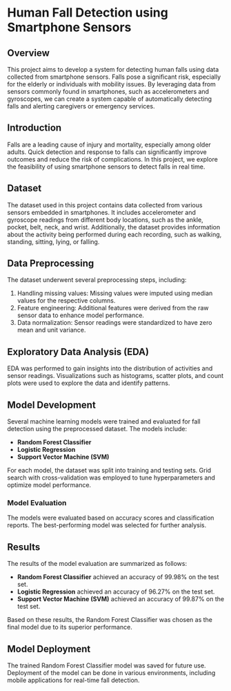 # Human Fall Detection using Smartphone Sensors

## Overview
This project aims to develop a system for detecting human falls using data collected from smartphone sensors. Falls pose a significant risk, especially for the elderly or individuals with mobility issues. By leveraging data from sensors commonly found in smartphones, such as accelerometers and gyroscopes, we can create a system capable of automatically detecting falls and alerting caregivers or emergency services.

## Introduction
Falls are a leading cause of injury and mortality, especially among older adults. Quick detection and response to falls can significantly improve outcomes and reduce the risk of complications. In this project, we explore the feasibility of using smartphone sensors to detect falls in real time.

## Dataset
The dataset used in this project contains data collected from various sensors embedded in smartphones. It includes accelerometer and gyroscope readings from different body locations, such as the ankle, pocket, belt, neck, and wrist. Additionally, the dataset provides information about the activity being performed during each recording, such as walking, standing, sitting, lying, or falling.

## Data Preprocessing
The dataset underwent several preprocessing steps, including:

1) Handling missing values: Missing values were imputed using median values for the respective columns.
2) Feature engineering: Additional features were derived from the raw sensor data to enhance model performance.
3) Data normalization: Sensor readings were standardized to have zero mean and unit variance.

## Exploratory Data Analysis (EDA)
EDA was performed to gain insights into the distribution of activities and sensor readings. Visualizations such as histograms, scatter plots, and count plots were used to explore the data and identify patterns.

## Model Development
Several machine learning models were trained and evaluated for fall detection using the preprocessed dataset. The models include:
- **Random Forest Classifier**
- **Logistic Regression**
- **Support Vector Machine (SVM)**

For each model, the dataset was split into training and testing sets. Grid search with cross-validation was employed to tune hyperparameters and optimize model performance.

### Model Evaluation
The models were evaluated based on accuracy scores and classification reports. The best-performing model was selected for further analysis.

## Results
The results of the model evaluation are summarized as follows:

- **Random Forest Classifier** achieved an accuracy of 99.98% on the test set.
- **Logistic Regression** achieved an accuracy of 96.27% on the test set.
- **Support Vector Machine (SVM)** achieved an accuracy of 99.87% on the test set.

Based on these results, the Random Forest Classifier was chosen as the final model due to its superior performance.

## Model Deployment

The trained Random Forest Classifier model was saved for future use. Deployment of the model can be done in various environments, including mobile applications for real-time fall detection.


